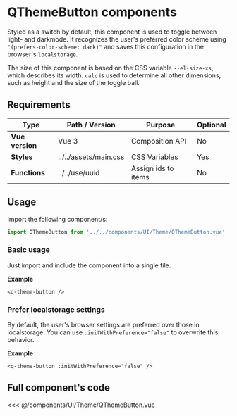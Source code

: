 <script setup>
import QThemeButton from '../../components/UI/Theme/QThemeButton.vue'
</script>

<style>
@import '../../.vitepress/theme/main.css'
</style>

# QThemeButton components

Styled as a switch by default, this component is used to toggle between light- and darkmode. It recognizes the user's preferred color scheme using `"(prefers-color-scheme: dark)"` and saves this configuration in the browser's `localstorage`.

The size of this component is based on the CSS variable `--el-size-xs`, which describes its width. `calc` is used to determine all other dimensions, such as height and the size of the toggle ball.

## Requirements

| Type            | Path / Version        | Purpose             | Optional |
| --------------- | --------------------- | ------------------- | -------- |
| **Vue version** | Vue 3                 | Composition API     | No       |
| **Styles**      | ../../assets/main.css | CSS Variables       | Yes      |
| **Functions**   | ../../use/uuid        | Assign ids to items | No       |

## Usage

Import the following component/s:

```javascript
import QThemeButton from '../../components/UI/Theme/QThemeButton.vue'
```

### Basic usage

Just import and include the component into a single file.

<q-theme-button :initWithPreference="false" />

**Example**

```vue
<q-theme-button />
```

### Prefer localstorage settings

By default, the user's browser settings are preferred over those in localstorage. You can use `:initWithPreference="false"` to overwrite this behavior.

<q-theme-button :initWithPreference="false" />

**Example**

```vue
<q-theme-button :initWithPreference="false" />
```

## Full component's code

<<< @/components/UI/Theme/QThemeButton.vue